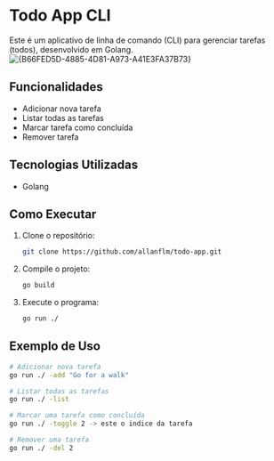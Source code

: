 # Todo App CLI

Este é um aplicativo de linha de comando (CLI) para gerenciar tarefas (todos), desenvolvido em Golang.
![{B66FED5D-4885-4D81-A973-A41E3FA37B73}](https://github.com/user-attachments/assets/9fe74d14-3911-4da5-92a7-e7d6d7665dd4)


## Funcionalidades

- Adicionar nova tarefa
- Listar todas as tarefas
- Marcar tarefa como concluída
- Remover tarefa

## Tecnologias Utilizadas

- Golang

## Como Executar

1. Clone o repositório:
    ```bash
    git clone https://github.com/allanflm/todo-app.git
    ```
2. Compile o projeto:
    ```bash
    go build
    ```
3. Execute o programa:
    ```bash
    go run ./
    ```

## Exemplo de Uso

```bash
# Adicionar nova tarefa
go run ./ -add "Go for a walk" 

# Listar todas as tarefas
go run ./ -list

# Marcar uma tarefa como concluída
go run ./ -toggle 2 -> este o indice da tarefa

# Remover uma tarefa
go run ./ -del 2


